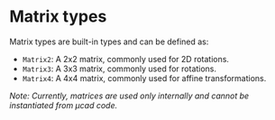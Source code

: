# Matrix types

Matrix types are built-in types and can be defined as:

* `Matrix2`: A 2x2 matrix, commonly used for 2D rotations.
* `Matrix3`: A 3x3 matrix, commonly used for rotations.
* `Matrix4`: A 4x4 matrix, commonly used for affine transformations.


*Note: Currently, matrices are used only internally and cannot be instantiated from µcad code.*